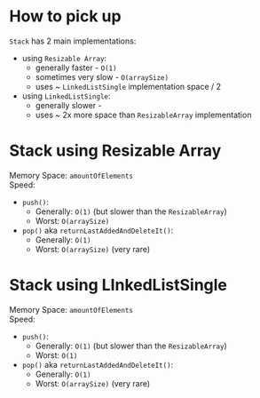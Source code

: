 # How to pick up

`Stack` has 2 main implementations:

- using `Resizable Array`:
    - generally faster - `O(1)`
    - sometimes very slow - `O(arraySize)`
    - uses ~ `LinkedListSingle` implementation space / 2
- using `LinkedListSingle`:
    - generally slower -
    - uses ~ 2x more space than `ResizableArray` implementation

# Stack using Resizable Array

Memory Space: `amountOfElements`  
Speed:

- `push()`:
    - Generally: `O(1)` (but slower than the `ResizableArray`)
    - Worst: `O(arraySize)`
- `pop()` aka `returnLastAddedAndDeleteIt()`:
    - Generally: `O(1)`
    - Worst: `O(arraySize)` (very rare)

# Stack using LInkedListSingle

Memory Space: `amountOfElements`  
Speed:

- `push()`:
    - Generally: `O(1)` (but slower than the `ResizableArray`)
    - Worst: `O(1)`
- `pop()` aka `returnLastAddedAndDeleteIt()`:
    - Generally: `O(1)`
    - Worst: `O(arraySize)` (very rare)